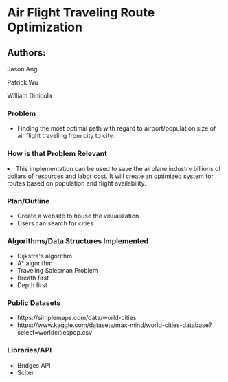 # Air Flight Traveling Route Optimization


## Authors:

Jason Ang

Patrick Wu

William Dinicola


### Problem
<ul>
  <li>Finding the most optimal path with regard to airport/population size of air flight traveling from city to city.</li>
</ul>

### How is that Problem Relevant
<li>This implementation can be used to save the airplane industry billions of dollars of resources and labor cost. It will create an optimized system for routes based on population and flight availability.</li>

### Plan/Outline
<ul>
<li>Create a website to house the visualization</li>
  <li>Users can search for cities</li>
</ul>

### Algorithms/Data Structures Implemented
<ul>
<li>Dijkstra's algorithm</li>
  <li>A* algorithm</li>
  <li>Traveling Salesman Problem</li>
  <li>Breath first</li>
  <li>Depth first</li>
</ul>

### Public Datasets
<ul>
<li>https://simplemaps.com/data/world-cities</li>
  <li>https://www.kaggle.com/datasets/max-mind/world-cities-database?select=worldcitiespop.csv</li>
</ul>

### Libraries/API
<ul>
<li>Bridges API</li>
  <li>Sciter</li>
</ul>



